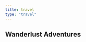 ```yaml
---
title: travel
type: "travel"
---
```

Wanderlust Adventures
---

<!-- 引入 Leaflet 的 CSS -->
<link rel="stylesheet" href="https://unpkg.com/leaflet/dist/leaflet.css" />

<style>
    /* 为地图容器设置样式，防止样式冲突 */
    #map {
        height: 500px;
        width: 100%;
        position: relative;
    }
</style>

<div id="map"></div>

<!-- 引入 Leaflet 的 JavaScript 文件 -->
<script src="https://unpkg.com/leaflet/dist/leaflet.js"></script>

<script>
    document.addEventListener('DOMContentLoaded', function() {
        var map = L.map('map').setView([0, 0], 2);

        L.tileLayer('https://{s}.tile.openstreetmap.org/{z}/{x}/{y}.png', {
            maxZoom: 19,
        }).addTo(map);

        fetch('/travel/Geo.json')
            .then(response => response.json())
            .then(data => {
                L.geoJSON(data, {
                    pointToLayer: function (feature, latlng) {
                        var color = getColor(feature.properties.visits);
                        return L.circleMarker(latlng, { fillColor: color, fillOpacity: 0.5 });
                    },
                    onEachFeature: function (feature, layer) {
                        layer.bindPopup(`<h2>${feature.properties.name}</h2><img src="${feature.properties.image}" width="200">`);
                    }
                }).addTo(map);
            });

        function getColor(visits) {
            // 根据你访问的次数返回不同的颜色
            return visits > 10 ? '#800026' :
                   visits > 5  ? '#BD0026' :
                   visits > 2  ? '#E31A1C' :
                   visits > 1  ? '#FC4E2A' :
                                 '#FFEDA0';
        }

        // 强制Leaflet重新计算地图的尺寸
        setTimeout(function() {
            map.invalidateSize();
        }, 100);
    });
</script>
